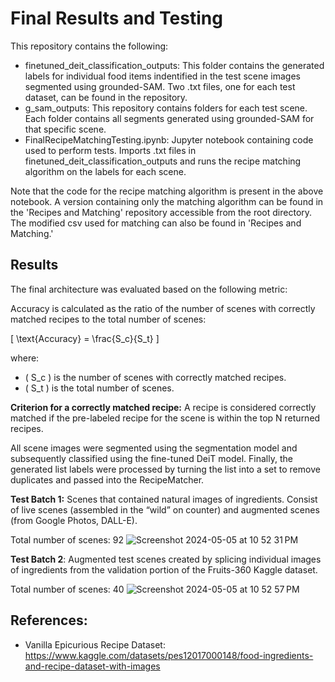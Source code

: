 # Final Results and Testing

This repository contains the following: 
- finetuned_deit_classification_outputs: This folder contains the generated labels for individual food items indentified in the test scene images segmented using grounded-SAM. Two .txt files, one for each test dataset, can be found in the repository.
- g_sam_outputs: This repository contains folders for each test scene. Each folder contains all segments generated using grounded-SAM for that specific scene.
- FinalRecipeMatchingTesting.ipynb: Jupyter notebook containing code used to perform tests. Imports .txt files in finetuned_deit_classification_outputs and runs the recipe matching algorithm on the labels for each scene. 

Note that the code for the recipe matching algorithm is present in the above notebook. A version containing only the matching algorithm can be found in the 'Recipes and Matching' repository accessible from the root directory. The modified csv used for matching can also be found in 'Recipes and Matching.'

## Results

The final architecture was evaluated based on the following metric:

Accuracy is calculated as the ratio of the number of scenes with correctly matched recipes to the total number of scenes:

\[
\text{Accuracy} = \frac{S_c}{S_t}
\]

where:
- \( S_c \) is the number of scenes with correctly matched recipes.
- \( S_t \) is the total number of scenes.

**Criterion for a correctly matched recipe:**
A recipe is considered correctly matched if the pre-labeled recipe for the scene is within the top N returned recipes.

All scene images were segmented using the segmentation model and subsequently classified using the fine-tuned DeiT model. Finally, the generated list labels were processed by turning the list into a set to remove duplicates and passed into the RecipeMatcher. 

**Test Batch 1:** Scenes that contained natural images of ingredients. Consist of live scenes (assembled in the “wild” on counter) and augmented scenes (from Google Photos, DALL-E).

Total number of scenes: 92
![Screenshot 2024-05-05 at 10 52 31 PM](https://github.com/kevinli7377/AppliedCVFinalProject/assets/56395320/ad18f238-f41e-4f49-ac9b-c580d7c7e6e6)



**Test Batch 2**: Augmented test scenes created by splicing individual images of ingredients from the validation portion of the Fruits-360 Kaggle dataset.

Total number of scenes: 40
![Screenshot 2024-05-05 at 10 52 57 PM](https://github.com/kevinli7377/AppliedCVFinalProject/assets/56395320/c8345980-da86-4cc1-9e66-fe4a10785e72)


## References:
- Vanilla Epicurious Recipe Dataset: https://www.kaggle.com/datasets/pes12017000148/food-ingredients-and-recipe-dataset-with-images
